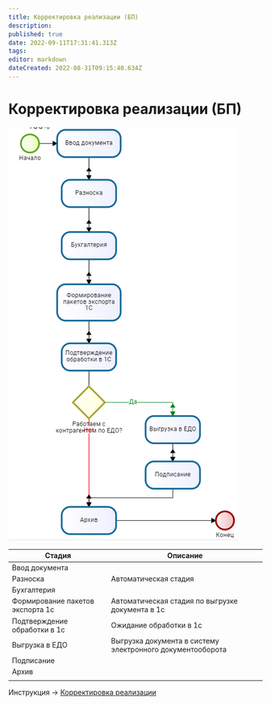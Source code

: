 ```yaml
---
title: Корректировка реализации (БП)
description: 
published: true
date: 2022-09-11T17:31:41.313Z
tags: 
editor: markdown
dateCreated: 2022-08-31T09:15:40.634Z
---
```


# Корректировка реализации (БП)

![](<../../../assets/image (379).png>)

| Стадия                           | Описание                                                   |
| -------------------------------- | ---------------------------------------------------------- |
| Ввод документа                   |                                                            |
| Разноска                         | Автоматическая стадия                                      |
| Бухгалтерия                      |                                                            |
| Формирование пакетов экспорта 1с | Автоматическая стадия по выгрузке документа в 1с           |
| Подтверждение обработки в 1с     | Ожидание обработки в 1с                                    |
| Выгрузка в ЕДО                   | Выгрузка документа в систему электронного документооборота |
| Подписание                       |                                                            |
| Архив                            |                                                            |
|                                  |                                                            |

Инструкция -> [Корректировка реализации](../korrektirovka-realizacii.md)
